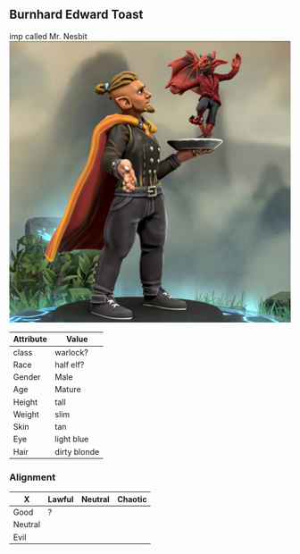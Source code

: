 ## Burnhard Edward Toast

imp called Mr. Nesbit
![mugshot](/party/burnhard/burnhard.jpeg "Burnhard")

| Attribute | Value        |
| --------- | ------------ |
| class     | warlock?     |
| Race      | half elf?    |
| Gender    | Male         |
| Age       | Mature       |
| Height    | tall         |
| Weight    | slim         |
| Skin      | tan          |
| Eye       | light blue   |
| Hair      | dirty blonde |

### Alignment

| X       | Lawful | Neutral | Chaotic |
| ------- | ------ | ------- | ------- |
| Good    | ?      |         |         |
| Neutral |        |         |         |
| Evil    |        |         |         |

